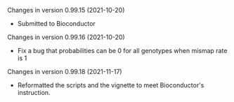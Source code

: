 Changes in version 0.99.15 (2021-10-20)
+ Submitted to Bioconductor

Changes in version 0.99.16 (2021-10-20)
+ Fix a bug that probabilities can be 0 for all genotypes when mismap rate is 1


Changes in version 0.99.18 (2021-11-17)
+ Reformatted the scripts and the vignette to meet Bioconductor's instruction.
